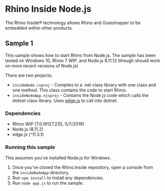 # Rhino Inside Node.js
The Rhino Inside® technology allows Rhino and Grasshopper to be embedded within other products.

## Sample 1
This sample shows how to start Rhino from Node.js.
The sample has been tested on Windows 10, Rhino 7 WIP, and Node.js 8.11.12 (though should work on more recent versions of Node.js)

There are two projects:
- `insideNode.csproj` - Compiles to a .net class library with one class and one method. This class contains the code to start Rhino.
- `insideNodeApp.njsproj` - Contains the Node.js code which calls the dotnet class library. Uses [edge.js](https://github.com/agracio/edge-js) to call into dotnet.

### Dependencies
- Rhino WIP (7.0.19127.235, 5/7/2019)
- Node.js (8.11.2)
- edge.js (^11.3.1)

### Running this sample
This assumes you've installed Node.js for Windows.
1. Once you've cloned the Rhino.Inside repository, open a console from the `insideNodeApp` directory.
2. Run `npm install` to install any dependencies.
3. Run `node app.js` to run the sample.

